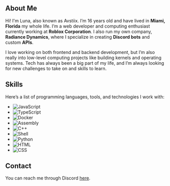 ## About Me  

Hi! I'm Luna, also known as Avstiix. I’m 16 years old and have lived in **Miami, Florida** my whole life. I’m a web developer and computing enthusiast currently working at **Roblox Corporation**. I also run my own company, **Radiance Dynamics**, where I specialize in creating **Discord bots** and custom **APIs**.  

I love working on both frontend and backend development, but I’m also really into low-level computing projects like building kernels and operating systems. Tech has always been a big part of my life, and I’m always looking for new challenges to take on and skills to learn.

## Skills  

Here’s a list of programming languages, tools, and technologies I work with:  

- ![JavaScript](https://img.shields.io/badge/JavaScript-F7DF1E?style=for-the-badge&logo=javascript&logoColor=black)  
- ![TypeScript](https://img.shields.io/badge/TypeScript-3178C6?style=for-the-badge&logo=typescript&logoColor=white)  
- ![Docker](https://img.shields.io/badge/Docker-2496ED?style=for-the-badge&logo=docker&logoColor=white)  
- ![Assembly](https://img.shields.io/badge/Assembly-525252?style=for-the-badge&logoColor=white)  
- ![C++](https://img.shields.io/badge/C%2B%2B-00599C?style=for-the-badge&logo=c%2B%2B&logoColor=white)  
- ![Shell](https://img.shields.io/badge/Shell-4EAA25?style=for-the-badge&logo=gnu-bash&logoColor=white)  
- ![Python](https://img.shields.io/badge/Python-3776AB?style=for-the-badge&logo=python&logoColor=white)  
- ![HTML](https://img.shields.io/badge/HTML-E34F26?style=for-the-badge&logo=html5&logoColor=white)  
- ![CSS](https://img.shields.io/badge/CSS-1572B6?style=for-the-badge&logo=css3&logoColor=white)  

## Contact  

You can reach me through Discord [here](https://discord.com/users/1244907617319391315).  
